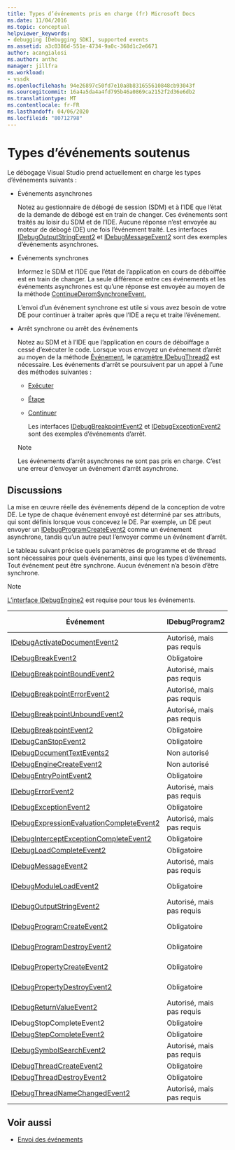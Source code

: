 ```yaml
---
title: Types d’événements pris en charge (fr) Microsoft Docs
ms.date: 11/04/2016
ms.topic: conceptual
helpviewer_keywords:
- debugging [Debugging SDK], supported events
ms.assetid: a3c0386d-551e-4734-9a0c-368d1c2e6671
author: acangialosi
ms.author: anthc
manager: jillfra
ms.workload:
- vssdk
ms.openlocfilehash: 94e26897c50fd7e10a8b831655610848cb93043f
ms.sourcegitcommit: 16a4a5da4a4fd795b46a0869ca2152f2d36e6db2
ms.translationtype: MT
ms.contentlocale: fr-FR
ms.lasthandoff: 04/06/2020
ms.locfileid: "80712798"
---
```

# <a name="supported-event-types"></a>Types d’événements soutenus
Le débogage Visual Studio prend actuellement en charge les types d’événements suivants :

- Événements asynchrones

   Notez au gestionnaire de débogé de session (SDM) et à l’IDE que l’état de la demande de débogé est en train de changer. Ces événements sont traités au loisir du SDM et de l’IDE. Aucune réponse n’est envoyée au moteur de débogé (DE) une fois l’événement traité. Les interfaces [IDebugOutputStringEvent2](../../extensibility/debugger/reference/idebugoutputstringevent2.md) et [IDebugMessageEvent2](../../extensibility/debugger/reference/idebugmessageevent2.md) sont des exemples d’événements asynchrones.

- Événements synchrones

   Informez le SDM et l’IDE que l’état de l’application en cours de déboiffée est en train de changer. La seule différence entre ces événements et les événements asynchrones est qu’une réponse est envoyée au moyen de la méthode [ContinueDeromSynchroneEvent.](../../extensibility/debugger/reference/idebugengine2-continuefromsynchronousevent.md)

   L’envoi d’un événement synchrone est utile si vous avez besoin de votre DE pour continuer à traiter après que l’IDE a reçu et traite l’événement.

- Arrêt synchrone ou arrêt des événements

   Notez au SDM et à l’IDE que l’application en cours de déboiffage a cessé d’exécuter le code. Lorsque vous envoyez un événement d’arrêt au moyen de la méthode [Événement](../../extensibility/debugger/reference/idebugeventcallback2-event.md), le [paramètre IDebugThread2](../../extensibility/debugger/reference/idebugthread2.md) est nécessaire. Les événements d’arrêt se poursuivent par un appel à l’une des méthodes suivantes :

  - [Exécuter](../../extensibility/debugger/reference/idebugprogram2-execute.md)

  - [Étape](../../extensibility/debugger/reference/idebugprogram2-step.md)

  - [Continuer](../../extensibility/debugger/reference/idebugprogram2-continue.md)

    Les interfaces [IDebugBreakpointEvent2](../../extensibility/debugger/reference/idebugbreakpointevent2.md) et [IDebugExceptionEvent2](../../extensibility/debugger/reference/idebugexceptionevent2.md) sont des exemples d’événements d’arrêt.

  > [!NOTE]
  > Les événements d’arrêt asynchrones ne sont pas pris en charge. C’est une erreur d’envoyer un événement d’arrêt asynchrone.

## <a name="discussion"></a>Discussions
 La mise en œuvre réelle des événements dépend de la conception de votre DE. Le type de chaque événement envoyé est déterminé par ses attributs, qui sont définis lorsque vous concevez le DE. Par exemple, un DE peut envoyer un [IDebugProgramCreateEvent2](../../extensibility/debugger/reference/idebugprogramcreateevent2.md) comme un événement asynchrone, tandis qu’un autre peut l’envoyer comme un événement d’arrêt.

 Le tableau suivant précise quels paramètres de programme et de thread sont nécessaires pour quels événements, ainsi que les types d’événements. Tout événement peut être synchrone. Aucun événement n’a besoin d’être synchrone.

> [!NOTE]
> [L’interface IDebugEngine2](../../extensibility/debugger/reference/idebugengine2.md) est requise pour tous les événements.

|Événement|IDebugProgram2|IDebugThread2|Arrêt des événements|
|-----------|--------------------|-------------------|---------------------|
|[IDebugActivateDocumentEvent2](../../extensibility/debugger/reference/idebugactivatedocumentevent2.md)|Autorisé, mais pas requis|Autorisé, mais pas requis|Non|
|[IDebugBreakEvent2](../../extensibility/debugger/reference/idebugbreakevent2.md)|Obligatoire|Obligatoire|Oui|
|[IDebugBreakpointBoundEvent2](../../extensibility/debugger/reference/idebugbreakpointboundevent2.md)|Autorisé, mais pas requis|Autorisé, mais pas requis|Non|
|[IDebugBreakpointErrorEvent2](../../extensibility/debugger/reference/idebugbreakpointerrorevent2.md)|Autorisé, mais pas requis|Autorisé, mais pas requis|Non|
|[IDebugBreakpointUnboundEvent2](../../extensibility/debugger/reference/idebugbreakpointunboundevent2.md)|Autorisé, mais pas requis|Autorisé, mais pas requis|Non|
|[IDebugBreakpointEvent2](../../extensibility/debugger/reference/idebugbreakpointevent2.md)|Obligatoire|Obligatoire|Oui|
|[IDebugCanStopEvent2](../../extensibility/debugger/reference/idebugcanstopevent2.md)|Obligatoire|Obligatoire|Non|
|[IDebugDocumentTextEvents2](../../extensibility/debugger/reference/idebugdocumenttextevents2.md)|Non autorisé|Non autorisé|Non|
|[IDebugEngineCreateEvent2](../../extensibility/debugger/reference/idebugenginecreateevent2.md)|Non autorisé|Non autorisé|Non|
|[IDebugEntryPointEvent2](../../extensibility/debugger/reference/idebugentrypointevent2.md)|Obligatoire|Obligatoire|Oui|
|[IDebugErrorEvent2](../../extensibility/debugger/reference/idebugerrorevent2.md)|Autorisé, mais pas requis|Autorisé, mais pas requis|Peut être|
|[IDebugExceptionEvent2](../../extensibility/debugger/reference/idebugexceptionevent2.md)|Obligatoire|Obligatoire|Oui|
|[IDebugExpressionEvaluationCompleteEvent2](../../extensibility/debugger/reference/idebugexpressionevaluationcompleteevent2.md)|Autorisé, mais pas requis|Autorisé, mais pas requis|Peut être|
|[IDebugInterceptExceptionCompleteEvent2](../../extensibility/debugger/reference/idebuginterceptexceptioncompleteevent2.md)|Obligatoire|Obligatoire|Oui|
|[IDebugLoadCompleteEvent2](../../extensibility/debugger/reference/idebugloadcompleteevent2.md)|Obligatoire|Obligatoire|Oui|
|[IDebugMessageEvent2](../../extensibility/debugger/reference/idebugmessageevent2.md)|Autorisé, mais pas requis|Autorisé, mais pas requis|Peut être|
|[IDebugModuleLoadEvent2](../../extensibility/debugger/reference/idebugmoduleloadevent2.md)|Obligatoire|Autorisé, mais pas requis|Non|
|[IDebugOutputStringEvent2](../../extensibility/debugger/reference/idebugoutputstringevent2.md)|Autorisé, mais pas requis|Autorisé, mais pas requis|Non|
|[IDebugProgramCreateEvent2](../../extensibility/debugger/reference/idebugprogramcreateevent2.md)|Obligatoire|Autorisé, mais pas requis|Non|
|[IDebugProgramDestroyEvent2](../../extensibility/debugger/reference/idebugprogramdestroyevent2.md)|Obligatoire|Autorisé, mais pas requis|Non|
|[IDebugPropertyCreateEvent2](../../extensibility/debugger/reference/idebugpropertycreateevent2.md)|Obligatoire|Autorisé, mais pas requis|Non|
|[IDebugPropertyDestroyEvent2](../../extensibility/debugger/reference/idebugpropertydestroyevent2.md)|Obligatoire|Autorisé, mais pas requis|Non|
|[IDebugReturnValueEvent2](../../extensibility/debugger/reference/idebugreturnvalueevent2.md)|Autorisé, mais pas requis|Autorisé, mais pas requis|Non|
|IDebugStopCompleteEvent2|Obligatoire|Obligatoire|Oui|
|[IDebugStepCompleteEvent2](../../extensibility/debugger/reference/idebugstepcompleteevent2.md)|Obligatoire|Obligatoire|Oui|
|[IDebugSymbolSearchEvent2](../../extensibility/debugger/reference/idebugsymbolsearchevent2.md)|Autorisé, mais pas requis|Autorisé, mais pas requis|Non|
|[IDebugThreadCreateEvent2](../../extensibility/debugger/reference/idebugthreadcreateevent2.md)|Obligatoire|Obligatoire|Non|
|[IDebugThreadDestroyEvent2](../../extensibility/debugger/reference/idebugthreaddestroyevent2.md)|Obligatoire|Obligatoire|Non|
|[IDebugThreadNameChangedEvent2](../../extensibility/debugger/reference/idebugthreadnamechangedevent2.md)|Autorisé, mais pas requis|Autorisé, mais pas requis|Non|

## <a name="see-also"></a>Voir aussi
- [Envoi des événements](../../extensibility/debugger/sending-events.md)
